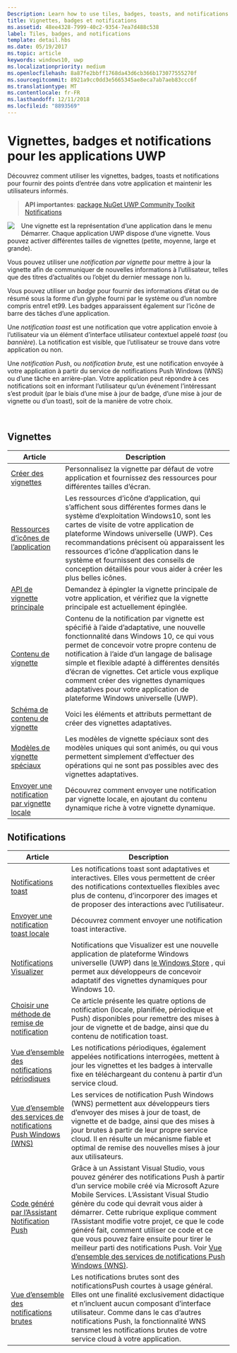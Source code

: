 ```yaml
---
Description: Learn how to use tiles, badges, toasts, and notifications to provide entry points into your app and keep users up-to-date.
title: Vignettes, badges et notifications
ms.assetid: 48ee4328-7999-40c2-9354-7ea7d488c538
label: Tiles, badges, and notifications
template: detail.hbs
ms.date: 05/19/2017
ms.topic: article
keywords: windows10, uwp
ms.localizationpriority: medium
ms.openlocfilehash: 8a87fe2bbff1768da43d6cb366b173077555270f
ms.sourcegitcommit: 8921a9cc0dd3e5665345ae8eca7ab7aeb83ccc6f
ms.translationtype: MT
ms.contentlocale: fr-FR
ms.lasthandoff: 12/11/2018
ms.locfileid: "8893569"
---
```

# <a name="tiles-badges-and-notifications-for-uwp-apps"></a>Vignettes, badges et notifications pour les applications UWP
 

Découvrez comment utiliser les vignettes, badges, toasts et notifications pour fournir des points d’entrée dans votre application et maintenir les utilisateurs informés.

> **API importantes**: [package NuGet UWP Community Toolkit Notifications](https://www.nuget.org/packages/Microsoft.Toolkit.Uwp.Notifications/)

<p><img style="float: left; margin: 0px 15px 15px 0px;" src="images/tile-and-live-tile.png" />
Une vignette est la représentation d’une application dans le menu Démarrer. Chaque application UWP dispose d’une vignette. Vous pouvez activer différentes tailles de vignettes (petite, moyenne, large et grande).</p>

<p>Vous pouvez utiliser une <em>notification par vignette</em> pour mettre à jour la vignette afin de communiquer de nouvelles informations à l’utilisateur, telles que des titres d’actualités ou l’objet du dernier message non lu.</p>

<p>Vous pouvez utiliser un <em>badge</em> pour fournir des informations d’état ou de résumé sous la forme d’un glyphe fourni par le système ou d’un nombre compris entre1 et99. Les badges apparaissent également sur l’icône de barre des tâches d’une application. </p>

<p>Une <em>notification toast</em> est une notification que votre application envoie à l’utilisateur via un élément d’interface utilisateur contextuel appelé <em>toast</em> (ou <em>bannière</em>). La notification est visible, que l’utilisateur se trouve dans votre application ou non.</p>
<p>Une <em>notification Push</em>, ou <em>notification brute</em>, est une notification envoyée à votre application à partir du service de notifications Push Windows (WNS) ou d’une tâche en arrière-plan. Votre application peut répondre à ces notifications soit en informant l’utilisateur qu’un événement l’intéressant s’est produit (par le biais d’une mise à jour de badge, d’une mise à jour de vignette ou d’un toast), soit de la manière de votre choix.</p>

 
## <a name="tiles"></a>Vignettes
| Article | Description |
| --- | --- |
| [Créer des vignettes](creating-tiles.md) | Personnalisez la vignette par défaut de votre application et fournissez des ressources pour différentes tailles d’écran. |
| [Ressources d’icônes de l’application](app-assets.md) | Les ressources d’icône d’application, qui s’affichent sous différentes formes dans le système d’exploitation Windows10, sont les cartes de visite de votre application de plateforme Windows universelle (UWP). Ces recommandations précisent où apparaissent les ressources d’icône d’application dans le système et fournissent des conseils de conception détaillés pour vous aider à créer les plus belles icônes. |
| [API de vignette principale](primary-tile-apis.md) | Demandez à épingler la vignette principale de votre application, et vérifiez que la vignette principale est actuellement épinglée. |
| [Contenu de vignette](create-adaptive-tiles.md) | Contenu de la notification par vignette est spécifié à l’aide d’adaptative, une nouvelle fonctionnalité dans Windows 10, ce qui vous permet de concevoir votre propre contenu de notification à l’aide d’un langage de balisage simple et flexible adapté à différentes densités d’écran de vignettes. Cet article vous explique comment créer des vignettes dynamiques adaptatives pour votre application de plateforme Windows universelle (UWP). |
| [Schéma de contenu de vignette](../tiles-and-notifications/tile-schema.md) | Voici les éléments et attributs permettant de créer des vignettes adaptatives. |
| [Modèles de vignette spéciaux](special-tile-templates-catalog.md) | Les modèles de vignette spéciaux sont des modèles uniques qui sont animés, ou qui vous permettent simplement d’effectuer des opérations qui ne sont pas possibles avec des vignettes adaptatives. |
| [Envoyer une notification par vignette locale](sending-a-local-tile-notification.md) | Découvrez comment envoyer une notification par vignette locale, en ajoutant du contenu dynamique riche à votre vignette dynamique. |


## <a name="notifications"></a>Notifications

| Article | Description |
| --- | --- |
| [Notifications toast](adaptive-interactive-toasts.md) | Les notifications toast sont adaptatives et interactives. Elles vous permettent de créer des notifications contextuelles flexibles avec plus de contenu, d’incorporer des images et de proposer des interactions avec l’utilisateur. |
| [Envoyer une notification toast locale](send-local-toast.md) | Découvrez comment envoyer une notification toast interactive. |
| [Notifications Visualizer](notifications-visualizer.md) | Notifications que Visualizer est une nouvelle application de plateforme Windows universelle (UWP) dans [le Windows Store](https://www.microsoft.com/store/apps/notifications-visualizer/9nblggh5xsl1) , qui permet aux développeurs de concevoir adaptatif des vignettes dynamiques pour Windows 10. |
| [Choisir une méthode de remise de notification](choosing-a-notification-delivery-method.md) | Ce article présente les quatre options de notification (locale, planifiée, périodique et Push) disponibles pour remettre des mises à jour de vignette et de badge, ainsi que du contenu de notification toast. |
| [Vue d’ensemble des notifications périodiques](periodic-notification-overview.md) | Les notifications périodiques, également appelées notifications interrogées, mettent à jour les vignettes et les badges à intervalle fixe en téléchargeant du contenu à partir d’un service cloud. |
| [Vue d’ensemble des services de notifications Push Windows (WNS)](windows-push-notification-services--wns--overview.md) | Les services de notification Push Windows (WNS) permettent aux développeurs tiers d’envoyer des mises à jour de toast, de vignette et de badge, ainsi que des mises à jour brutes à partir de leur propre service cloud. Il en résulte un mécanisme fiable et optimal de remise des nouvelles mises à jour aux utilisateurs. |
| [Code généré par l’Assistant Notification Push](the-code-generated-by-the-push-notification-wizard.md) | Grâce à un Assistant Visual Studio, vous pouvez générer des notifications Push à partir d’un service mobile créé via Microsoft Azure Mobile Services. L’Assistant Visual Studio génère du code qui devrait vous aider à démarrer. Cette rubrique explique comment l’Assistant modifie votre projet, ce que le code généré fait, comment utiliser ce code et ce que vous pouvez faire ensuite pour tirer le meilleur parti des notifications Push. Voir [Vue d’ensemble des services de notifications Push Windows (WNS)](windows-push-notification-services--wns--overview.md). |
| [Vue d’ensemble des notifications brutes](raw-notification-overview.md) | Les notifications brutes sont des notificationsPush courtes à usage général. Elles ont une finalité exclusivement didactique et n’incluent aucun composant d’interface utilisateur. Comme dans le cas d’autres notifications Push, la fonctionnalité WNS transmet les notifications brutes de votre service cloud à votre application. |
